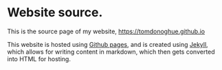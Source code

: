 # Website source.

This is the source page of my website, https://tomdonoghue.github.io

This website is hosted using
[Github pages](https://pages.github.com/), and is created using
[Jekyll](https://jekyllrb.com/), which allows for writing content in markdown,
which then gets converted into HTML for hosting.

